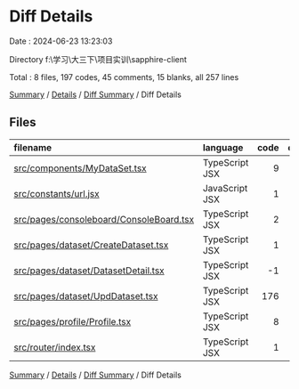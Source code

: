 # Diff Details

Date : 2024-06-23 13:23:03

Directory f:\\学习\\大三下\\项目实训\\sapphire-client

Total : 8 files,  197 codes, 45 comments, 15 blanks, all 257 lines

[Summary](results.md) / [Details](details.md) / [Diff Summary](diff.md) / Diff Details

## Files
| filename | language | code | comment | blank | total |
| :--- | :--- | ---: | ---: | ---: | ---: |
| [src/components/MyDataSet.tsx](/src/components/MyDataSet.tsx) | TypeScript JSX | 9 | 0 | 0 | 9 |
| [src/constants/url.jsx](/src/constants/url.jsx) | JavaScript JSX | 1 | 0 | 0 | 1 |
| [src/pages/consoleboard/ConsoleBoard.tsx](/src/pages/consoleboard/ConsoleBoard.tsx) | TypeScript JSX | 2 | 0 | 0 | 2 |
| [src/pages/dataset/CreateDataset.tsx](/src/pages/dataset/CreateDataset.tsx) | TypeScript JSX | 1 | 0 | 4 | 5 |
| [src/pages/dataset/DatasetDetail.tsx](/src/pages/dataset/DatasetDetail.tsx) | TypeScript JSX | -1 | 1 | 0 | 0 |
| [src/pages/dataset/UpdDataset.tsx](/src/pages/dataset/UpdDataset.tsx) | TypeScript JSX | 176 | 41 | 11 | 228 |
| [src/pages/profile/Profile.tsx](/src/pages/profile/Profile.tsx) | TypeScript JSX | 8 | 3 | 0 | 11 |
| [src/router/index.tsx](/src/router/index.tsx) | TypeScript JSX | 1 | 0 | 0 | 1 |

[Summary](results.md) / [Details](details.md) / [Diff Summary](diff.md) / Diff Details